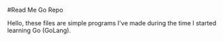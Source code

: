 #Read Me Go Repo

Hello, these files are simple programs I've made during the time I started learning Go (GoLang). 

